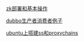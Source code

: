 [zk部署和基本操作](ZooKeeper/zk)

[dubbo生产者消费者例子](Dubbo/README)

[ubuntu上搭建ss和proxychains](ss&proxychains/README)

